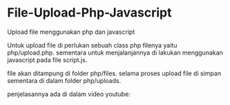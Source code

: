 # File-Upload-Php-Javascript
Upload file menggunakan php dan javascript

Untuk upload file di perlukan sebuah class php filenya yaitu php/upload.php. sementara untuk menjalanjannya di lakukan menggunakan javascript pada file script.js.

file akan ditampung di folder php/files.
selama proses upload file di simpan sementara di dalam folder php/uploads.

penjelasannya ada di dalam video youtube:
